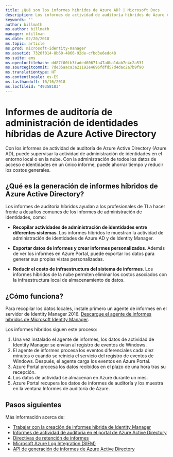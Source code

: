 ```yaml
---
title: ¿Qué son los informes híbridos de Azure AD? | Microsoft Docs
description: Los informes de actividad de auditoría híbridos de Azure Active Directory permiten ver los eventos auditados tanto en el entorno local como en la nube.
keywords: ''
author: billmath
ms.author: billmath
manager: mtillman
ms.date: 02/20/2018
ms.topic: article
ms.prod: microsoft-identity-manager
ms.assetid: 7320f014-8b60-4866-92de-cfbd3e6edc48
ms.suite: ems
ms.openlocfilehash: dd87f00fb3faded60671a47a0ba1dab7e4c2a531
ms.sourcegitcommit: 7de35aaca3a21192e4696fdfd57d4dac2a7b9f90
ms.translationtype: HT
ms.contentlocale: es-ES
ms.lasthandoff: 10/16/2018
ms.locfileid: "49358183"
---
```

# <a name="hybrid-identity-management-audit-reporting-in-azure-active-directory"></a>Informes de auditoría de administración de identidades híbridas de Azure Active Directory
Con los informes de actividad de auditoría de Azure Active Directory (Azure AD), puede supervisar la actividad de administración de identidades en el entorno local o en la nube. Con la administración de todos los datos de acceso e identidades en un único informe, puede ahorrar tiempo y reducir los costos generales.

## <a name="what-is-azure-active-directory-hybrid-reporting"></a>¿Qué es la generación de informes híbridos de Azure Active Directory?
Los informes de auditoría híbridos ayudan a los profesionales de TI a hacer frente a desafíos comunes de los informes de administración de identidades, como:

* **Recopilar actividades de administración de identidades entre diferentes sistemas**. Los informes híbridos le muestran la actividad de administración de identidades de Azure AD y de Identity Manager.

* **Exportar datos de informes y crear informes personalizados**. Además de ver los informes en Azure Portal, puede exportar los datos para generar sus propias vistas personalizadas.

* **Reducir el costo de infraestructura del sistema de informes**. Los informes híbridos de la nube permiten eliminar los costos asociados con la infraestructura local de almacenamiento de datos.

## <a name="how-does-it-work"></a>¿Cómo funciona?

Para recopilar los datos locales, instale primero un agente de informes en el servidor de Identity Manager 2016. [Descargue el agente de informes híbridos de Microsoft Identity Manager](https://www.microsoft.com/download/details.aspx?id=55112).

Los informes híbridos siguen este proceso:
1. Una vez instalado el agente de informes, los datos de actividad de Identity Manager se envían al registro de eventos de Windows.
2. El agente de informes procesa los eventos diferenciales cada diez minutos o cuando se reinicia el servicio del registro de eventos de Windows. Después, el agente carga los eventos en Azure Portal.
3. Azure Portal procesa los datos recibidos en el plazo de una hora tras su recepción.
4. Los datos de actividad se almacenan en Azure durante un mes.
5. Azure Portal recupera los datos de informes de auditoría y los muestra en la ventana Informes de auditoría de Azure.

## <a name="next-steps"></a>Pasos siguientes
Más información acerca de:
- [Trabajar con la creación de informes híbrida de Identity Manager](working-with-identity-manager-hybrid-reporting.md)
- [Informes de actividad de auditoría en el portal de Azure Active Directory](https://docs.microsoft.com/azure/active-directory/active-directory-reporting-activity-audit-logs)
- [Directivas de retención de informes](https://docs.microsoft.com/azure/active-directory/active-directory-reporting-retention)
- [Microsoft Azure Log Integration (SIEM)](https://docs.microsoft.com/azure/security/security-azure-log-integration-overview)
- [API de generación de informes de Azure Active Directory](https://docs.microsoft.com/azure/active-directory/active-directory-reporting-api-getting-started)
